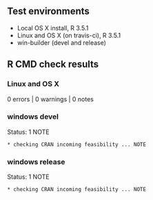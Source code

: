## Test environments
* Local OS X install, R 3.5.1
* Linux and OS X (on travis-ci), R 3.5.1
* win-builder (devel and release)

## R CMD check results 

### Linux and OS X
0 errors | 0 warnings | 0 notes

### windows devel

Status: 1 NOTE

`* checking CRAN incoming feasibility ... NOTE`

### windows release

Status: 1 NOTE

`* checking CRAN incoming feasibility ... NOTE`



